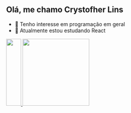  ## Olá, me chamo Crystofher Lins
- 👀 Tenho interesse em programação em geral
- 🌱 Atualmente estou estudando React

 <div>
  <a href="https://github.com/Cryslash">
  <img height="180em" width="40vw" src="https://github-readme-stats.vercel.app/api?username=Cryslash&show_icons=true&theme=onedark&include_all_commits=true&count_private=true"/>
  <img height="180em" src="https://github-readme-stats.vercel.app/api/top-langs/?username=Cryslash&layout=compact&langs_count=7&theme=onedark"/>
</div>

